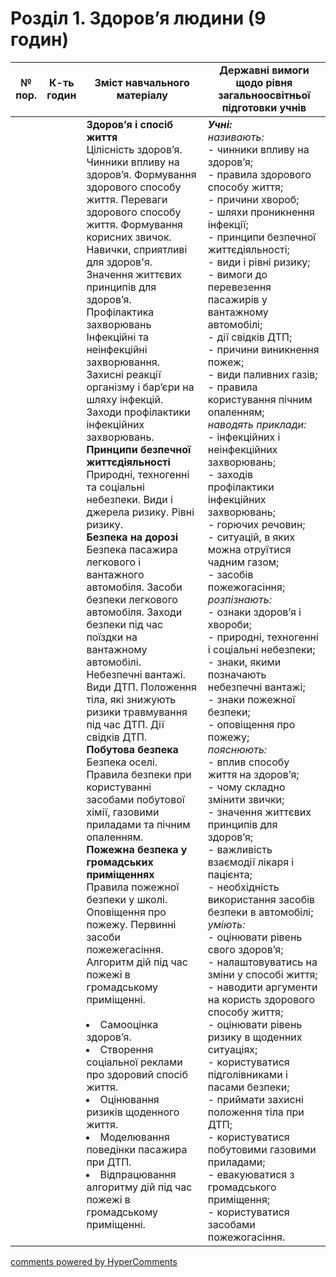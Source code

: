 <div id="hypercomments_widget" class="js-hypercomments-widget invisible"></div>

# Розділ 1. Здоров’я людини (9 годин)

<table>
  <tr>
    <td width="10%" align="center"><b>№ пор.</b></td>
    <td width="10%" align="center"><b>К-ть годин</b></td>
    <td width="40%" align="center"><b>Зміст навчального матеріалу</b></td>
    <td width="40%" align="center"><b>Державні вимоги щодо рівня загальноосвітньої підготовки учнів</b></td>
  </tr>
<tbody>
  <tr>
<td width="10%" style="vertical-align:top !important;"></td>
<td width="10%" style="vertical-align:top !important;"></td>
    <td width="40%" style="vertical-align:top !important;">
<b>Здоров’я і спосіб життя </b><br>
Цілісність здоров’я. Чинники впливу на здоров’я. Формування здорового способу життя. Переваги  здорового способу життя. Формування корисних звичок.  Навички, сприятливі для здоров'я. Значення життєвих принципів для здоров’я.
Профілактика захворювань<br>
Інфекційні та неінфекційні захворювання. Захисні реакції організму і бар’єри на шляху інфекцій. Заходи профілактики інфекційних захворювань.<br>
<b>Принципи безпечної життєдіяльності</b><br>
Природні, техногенні та соціальні небезпеки. Види і джерела ризику. Рівні ризику.<br>
<b>Безпека на дорозі</b><br>
Безпека пасажира легкового і вантажного автомобіля. Засоби безпеки легкового автомобіля. Заходи безпеки під час поїздки на вантажному автомобілі. Небезпечні вантажі.<br>
Види ДТП.  Положення тіла, які знижують ризики травмування під час ДТП. Дії свідків ДТП.<br>
<b>Побутова безпека</b><br>
Безпека оселі. Правила безпеки при користуванні засобами побутової хімії, газовими приладами та пічним опаленням.<br>
<b>Пожежна безпека у громадських приміщеннях</b><br>
Правила пожежної безпеки у школі. Оповіщення про пожежу. Первинні засоби пожежегасіння. Алгоритм дій під час пожежі в громадському приміщенні.<br>
<br>
<li>Самооцінка здоров’я.</li>
<li>Створення соціальної реклами про здоровий спосіб життя.</li>
<li>Оцінювання ризиків щоденного життя.</li>
<li>Моделювання поведінки пасажира при ДТП.</li>
<li>Відпрацювання алгоритму дій під час пожежі в громадському приміщенні.</li>
</td>
    <td width="40%" style="vertical-align:top !important;">
<i><b>Учні:</b></i><br>
<i>називають:</i> <br>
- чинники впливу на здоров’я;<br>
- правила здорового способу життя; <br>
- причини хвороб; <br>
- шляхи проникнення інфекції; <br>
- принципи безпечної життєдіяльності; <br>
- види і рівні ризику; <br>
- вимоги до перевезення пасажирів у вантажному автомобілі; <br>
- дії свідків ДТП; <br>
- причини виникнення пожеж; <br>
- види паливних газів; <br>
- правила користування пічним опаленням;<br>
<i>наводять приклади:</i> <br>
- інфекційних і неінфекційних захворювань; <br>
- заходів профілактики інфекційних захворювань; <br>
- горючих речовин; <br>
- ситуацій, в яких можна отруїтися чадним газом;<br>
- засобів пожежогасіння;<br>
<i>розпізнають: </i> <br>
- ознаки здоров’я і хвороби; <br>
- природні, техногенні і соціальні небезпеки; <br>
- знаки, якими позначають небезпечні вантажі; <br>
- знаки пожежної безпеки; <br>
- оповіщення про пожежу;<br>
<i>пояснюють:  </i><br>
- вплив способу життя на здоров’я;<br>
- чому складно змінити звички; <br>
- значення життєвих принципів для здоров’я; <br>
- важливість взаємодії лікаря і пацієнта; <br>
- необхідність використання засобів безпеки в автомобілі;<br>
<i>уміють: </i><br>
- оцінювати рівень свого здоров’я; <br>
- налаштовуватись на зміни у способі життя;<br>
- наводити аргументи на користь здорового способу життя; <br>
- оцінювати рівень ризику в щоденних ситуаціях; <br>
- користуватися підголівниками і пасами безпеки; <br>
- приймати захисні положення тіла при ДТП; <br>
- користуватися побутовими газовими приладами;   <br>
- евакуюватися з громадського приміщення; <br>
- користуватися засобами пожежогасіння.</td>
  </tr>
</tbody>
</table>

<div class="js-hypercomments-container">
<a href="http://hypercomments.com" class="hc-link" title="comments widget">comments powered by HyperComments</a>
</div>